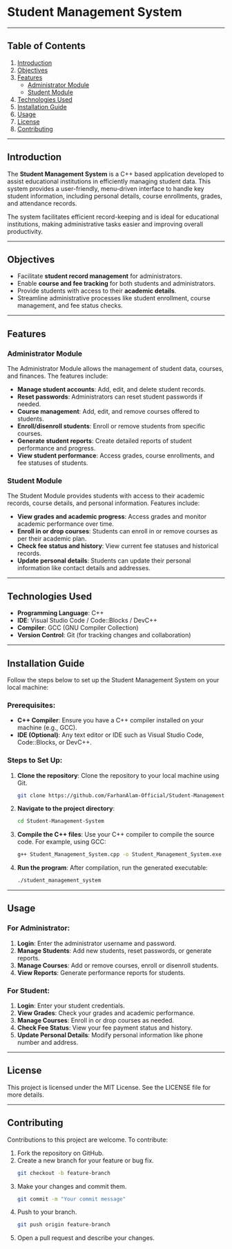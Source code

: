 # Student Management System
---

## Table of Contents

1. [Introduction](#introduction)
2. [Objectives](#objectives)
3. [Features](#features)
    - [Administrator Module](#administrator-module)
    - [Student Module](#student-module)
4. [Technologies Used](#technologies-used)
5. [Installation Guide](#installation-guide)
6. [Usage](#usage)
7. [License](#license)
8. [Contributing](#contributing)

---

## Introduction

The **Student Management System** is a C++ based application developed to assist educational institutions in efficiently managing student data. This system provides a user-friendly, menu-driven interface to handle key student information, including personal details, course enrollments, grades, and attendance records.

The system facilitates efficient record-keeping and is ideal for educational institutions, making administrative tasks easier and improving overall productivity.

---

## Objectives

- Facilitate **student record management** for administrators.
- Enable **course and fee tracking** for both students and administrators.
- Provide students with access to their **academic details**.
- Streamline administrative processes like student enrollment, course management, and fee status checks.

---

## Features

### Administrator Module
The Administrator Module allows the management of student data, courses, and finances. The features include:

- **Manage student accounts**: Add, edit, and delete student records.
- **Reset passwords**: Administrators can reset student passwords if needed.
- **Course management**: Add, edit, and remove courses offered to students.
- **Enroll/disenroll students**: Enroll or remove students from specific courses.
- **Generate student reports**: Create detailed reports of student performance and progress.
- **View student performance**: Access grades, course enrollments, and fee statuses of students.

### Student Module
The Student Module provides students with access to their academic records, course details, and personal information. Features include:

- **View grades and academic progress**: Access grades and monitor academic performance over time.
- **Enroll in or drop courses**: Students can enroll in or remove courses as per their academic plan.
- **Check fee status and history**: View current fee statuses and historical records.
- **Update personal details**: Students can update their personal information like contact details and addresses.

---

## Technologies Used

- **Programming Language**: C++
- **IDE**: Visual Studio Code / Code::Blocks / DevC++
- **Compiler**: GCC (GNU Compiler Collection)
- **Version Control**: Git (for tracking changes and collaboration)

---

## Installation Guide

Follow the steps below to set up the Student Management System on your local machine:

### Prerequisites:
- **C++ Compiler**: Ensure you have a C++ compiler installed on your machine (e.g., GCC).
- **IDE (Optional)**: Any text editor or IDE such as Visual Studio Code, Code::Blocks, or DevC++.

### Steps to Set Up:

1. **Clone the repository**: Clone the repository to your local machine using Git.
    ```bash
    git clone https://github.com/FarhanAlam-Official/Student-Management-System.git
    ```

2. **Navigate to the project directory**:
    ```bash
    cd Student-Management-System
    ```

3. **Compile the C++ files**: Use your C++ compiler to compile the source code.
    For example, using GCC:
    ```bash
    g++ Student_Management_System.cpp -o Student_Management_System.exe

    ```

4. **Run the program**:
    After compilation, run the generated executable:
    ```bash
    ./student_management_system
    ```

---

## Usage

### For Administrator:
1. **Login**: Enter the administrator username and password.
2. **Manage Students**: Add new students, reset passwords, or generate reports.
3. **Manage Courses**: Add or remove courses, enroll or disenroll students.
4. **View Reports**: Generate performance reports for students.

### For Student:
1. **Login**: Enter your student credentials.
2. **View Grades**: Check your grades and academic performance.
3. **Manage Courses**: Enroll in or drop courses as needed.
4. **Check Fee Status**: View your fee payment status and history.
5. **Update Personal Details**: Modify personal information like phone number and address.

---

## License

This project is licensed under the MIT License. See the LICENSE file for more details.

---

## Contributing

Contributions to this project are welcome. To contribute:

1. Fork the repository on GitHub.
2. Create a new branch for your feature or bug fix.
    ```bash
    git checkout -b feature-branch
    ```
3. Make your changes and commit them.
    ```bash
    git commit -m "Your commit message"
    ```
4. Push to your branch.
    ```bash
    git push origin feature-branch
    ```
5. Open a pull request and describe your changes.
